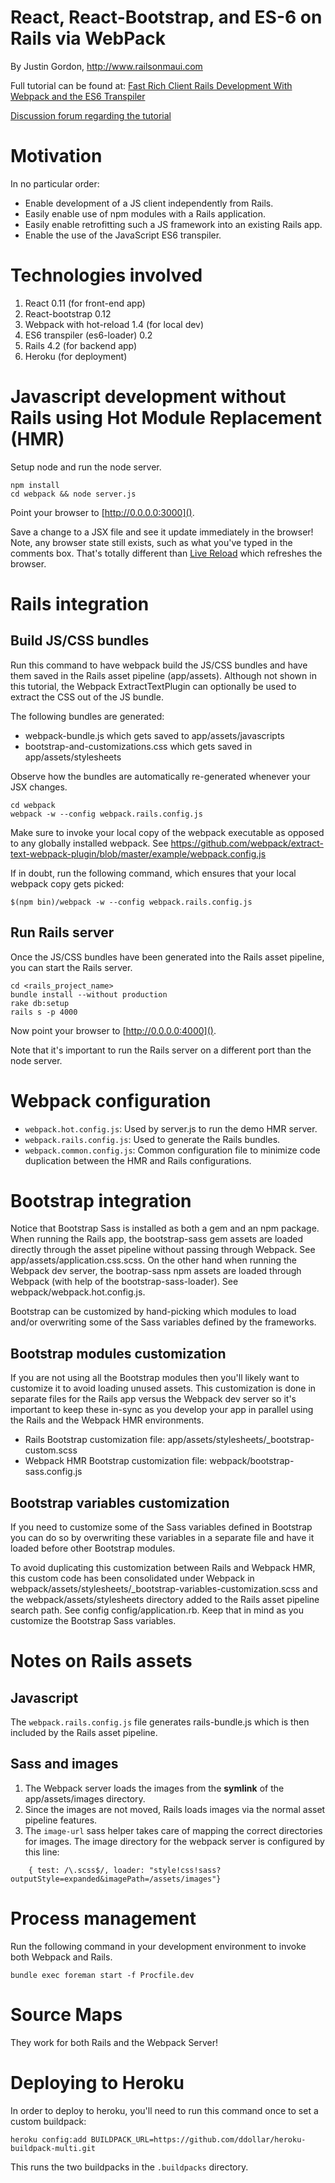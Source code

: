 # React, React-Bootstrap, and ES-6 on Rails via WebPack

By Justin Gordon, http://www.railsonmaui.com

Full tutorial can be found at: [Fast Rich Client Rails Development With Webpack and the ES6 Transpiler](http://www.railsonmaui.com/blog/2014/10/02/integrating-webpack-and-the-es6-transpiler-into-an-existing-rails-project/)

[Discussion forum regarding the tutorial](http://forum.railsonmaui.com/t/fast-rich-client-rails-development-with-webpack-and-the-es6-transpiler/82/10)

# Motivation

In no particular order:
- Enable development of a JS client independently from Rails.
- Easily enable use of npm modules with a Rails application.
- Easily enable retrofitting such a JS framework into an existing Rails app.
- Enable the use of the JavaScript ES6 transpiler.

# Technologies involved

1. React 0.11 (for front-end app)
2. React-bootstrap 0.12
3. Webpack with hot-reload 1.4 (for local dev)
4. ES6 transpiler (es6-loader) 0.2
5. Rails 4.2 (for backend app)
6. Heroku (for deployment)

# Javascript development without Rails using Hot Module Replacement (HMR)

Setup node and run the node server.

```
npm install
cd webpack && node server.js
```

Point your browser to [http://0.0.0.0:3000]().


Save a change to a JSX file and see it update immediately in the browser! Note,
any browser state still exists, such as what you've typed in the comments box.
That's totally different than [Live Reload](http://livereload.com/) which refreshes
the browser.

# Rails integration

## Build JS/CSS bundles
Run this command to have webpack build the JS/CSS bundles and have them saved in the Rails
asset pipeline (app/assets).
Although not shown in this tutorial, the Webpack ExtractTextPlugin can optionally be used
to extract the CSS out of the JS bundle.

The following bundles are generated:
- webpack-bundle.js which gets saved to app/assets/javascripts
- bootstrap-and-customizations.css which gets saved in app/assets/stylesheets

Observe how the bundles are automatically re-generated whenever your JSX changes.

```
cd webpack
webpack -w --config webpack.rails.config.js
```

Make sure to invoke your local copy of the webpack executable as opposed
to any globally installed webpack.
See https://github.com/webpack/extract-text-webpack-plugin/blob/master/example/webpack.config.js

If in doubt, run the following command, which ensures that your local webpack copy
gets picked:
```
$(npm bin)/webpack -w --config webpack.rails.config.js
```

## Run Rails server

Once the JS/CSS bundles have been generated into the Rails asset pipeline, you can start
the Rails server.

```
cd <rails_project_name>
bundle install --without production
rake db:setup
rails s -p 4000
```

Now point your browser to [http://0.0.0.0:4000]().

Note that it's important to run the Rails server on a different port than the node server.

# Webpack configuration
- `webpack.hot.config.js`: Used by server.js to run the demo HMR server.
- `webpack.rails.config.js`: Used to generate the Rails bundles.
- `webpack.common.config.js`: Common configuration file to minimize code duplication
between the HMR and Rails configurations.

# Bootstrap integration
Notice that Bootstrap Sass is installed as both a gem and an npm package.
When running the Rails app, the bootstrap-sass gem assets are loaded directly
through the asset pipeline without passing through Webpack.
See app/assets/application.css.scss.
On the other hand when running the Webpack dev server, the bootrap-sass npm
assets are loaded through Webpack (with help of the bootstrap-sass-loader).
See webpack/webpack.hot.config.js.


Bootstrap can be customized by hand-picking which modules to load and/or overwriting
some of the Sass variables defined by the frameworks.

## Bootstrap modules customization

If you are not using all the Bootstrap modules then you'll likely want to customize
it to avoid loading unused assets. This customization is done in separate files
for the Rails app versus the Webpack dev server so it's important to keep these
in-sync as you develop your app in parallel using the Rails and the Webpack HMR
environments.

- Rails Bootstrap customization file: app/assets/stylesheets/_bootstrap-custom.scss
- Webpack HMR Bootstrap customization file: webpack/bootstrap-sass.config.js

## Bootstrap variables customization

If you need to customize some of the Sass variables defined in Bootstrap you
can do so by overwriting these variables in a separate file and have it loaded
before other Bootstrap modules.

To avoid duplicating this customization between Rails and Webpack HMR,
this custom code has been consolidated under Webpack in
webpack/assets/stylesheets/_bootstrap-variables-customization.scss and the
webpack/assets/stylesheets directory added to the Rails asset pipeline
search path. See config config/application.rb. Keep that in mind as you
customize the Bootstrap Sass variables.

# Notes on Rails assets
## Javascript
The `webpack.rails.config.js` file generates rails-bundle.js which is then included
by the Rails asset pipeline.

## Sass and images
1. The Webpack server loads the images from the **symlink** of the
   app/assets/images directory.
2. Since the images are not moved, Rails loads images via the normal asset
   pipeline features.
3. The `image-url` sass helper takes care of mapping the correct directories for
   images. The image directory for the webpack server is configured by this
   line:

```
    { test: /\.scss$/, loader: "style!css!sass?outputStyle=expanded&imagePath=/assets/images"}
```

# Process management
Run the following command in your development environment to invoke both Webpack and Rails.
```
bundle exec foreman start -f Procfile.dev
```

# Source Maps
They work for both Rails and the Webpack Server!

# Deploying to Heroku

In order to deploy to heroku, you'll need to run this command once to set a custom
buildpack:

```
heroku config:add BUILDPACK_URL=https://github.com/ddollar/heroku-buildpack-multi.git
```

This runs the two buildpacks in the `.buildpacks` directory.
